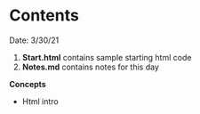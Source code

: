 # Contents

Date: 3/30/21

1. **Start.html** contains sample starting html code
2. **Notes.md** contains notes for this day

**Concepts**
- Html intro